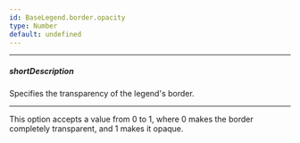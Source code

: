 ```yaml
---
id: BaseLegend.border.opacity
type: Number
default: undefined
---
```

---
##### shortDescription
Specifies the transparency of the legend's border.

---
This option accepts a value from 0 to 1, where 0 makes the border completely transparent, and 1 makes it opaque.